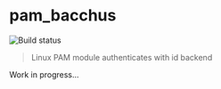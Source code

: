 # pam_bacchus
![Build status](https://img.shields.io/travis/bacchus-snu/pam_bacchus.svg?style=flat)
> Linux PAM module authenticates with id backend

Work in progress...
